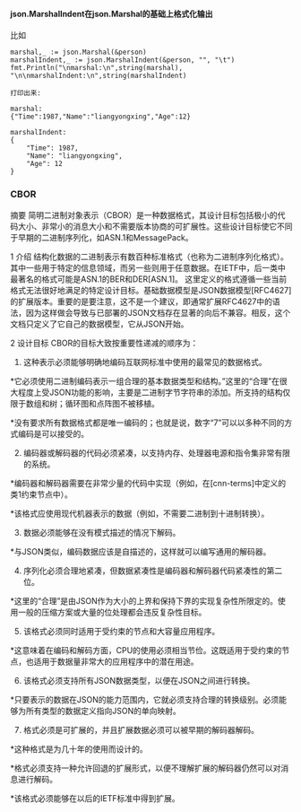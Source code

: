 ####  json.MarshalIndent在json.Marshal的基础上格式化输出

比如
```
marshal,_ := json.Marshal(&person)
marshalIndent,_ := json.MarshalIndent(&person, "", "\t")
fmt.Println("\nmarshal:\n",string(marshal), "\n\nmarshalIndent:\n",string(marshalIndent)

打印出来:

marshal:
{"Time":1987,"Name":"liangyongxing","Age":12} 

marshalIndent:
{
    "Time": 1987,
    "Name": "liangyongxing",
    "Age": 12
}
```



### CBOR 
摘要
       简明二进制对象表示（CBOR）是一种数据格式，其设计目标包括极小的代码大小、非常小的消息大小和不需要版本协商的可扩展性。这些设计目标使它不同于早期的二进制序列化，如ASN.1和MessagePack。

1 介绍
结构化数据的二进制表示有数百种标准格式（也称为二进制序列化格式）。其中一些用于特定的信息领域，而另一些则用于任意数据。在IETF中，后一类中最著名的格式可能是ASN.1的BER和DER[ASN.1]。
这里定义的格式遵循一些当前格式无法很好地满足的特定设计目标。基础数据模型是JSON数据模型[RFC4627]的扩展版本。重要的是要注意，这不是一个建议，即通常扩展RFC4627中的语法，因为这样做会导致与已部署的JSON文档存在显著的向后不兼容。相反，这个文档只定义了它自己的数据模型，它从JSON开始。

2 设计目标
CBOR的目标大致按重要性递减的顺序为：

1) 这种表示必须能够明确地编码互联网标准中使用的最常见的数据格式。

*它必须使用二进制编码表示一组合理的基本数据类型和结构。”这里的“合理”在很大程度上受JSON功能的影响，主要是二进制字节字符串的添加。所支持的结构仅限于数组和树；循环图和点阵图不被移植。

*没有要求所有数据格式都是唯一编码的；也就是说，数字“7”可以以多种不同的方式编码是可以接受的。

2) 编码器或解码器的代码必须紧凑，以支持内存、处理器电源和指令集非常有限的系统。

*编码器和解码器需要在非常少量的代码中实现（例如，在[cnn-terms]中定义的类1约束节点中）。

*该格式应使用现代机器表示的数据（例如，不需要二进制到十进制转换）。

3) 数据必须能够在没有模式描述的情况下解码。

*与JSON类似，编码数据应该是自描述的，这样就可以编写通用的解码器。

4) 序列化必须合理地紧凑，但数据紧凑性是编码器和解码器代码紧凑性的第二位。

*这里的“合理”是由JSON作为大小的上界和保持下界的实现复杂性所限定的。使用一般的压缩方案或大量的位处理都会违反复杂性目标。

5) 该格式必须同时适用于受约束的节点和大容量应用程序。

*这意味着在编码和解码方面，CPU的使用必须相当节俭。这既适用于受约束的节点，也适用于数据量非常大的应用程序中的潜在用途。

6) 该格式必须支持所有JSON数据类型，以便在JSON之间进行转换。

*只要表示的数据在JSON的能力范围内，它就必须支持合理的转换级别。必须能够为所有类型的数据定义指向JSON的单向映射。

7) 格式必须是可扩展的，并且扩展数据必须可以被早期的解码器解码。

*这种格式是为几十年的使用而设计的。

*格式必须支持一种允许回退的扩展形式，以便不理解扩展的解码器仍然可以对消息进行解码。

*该格式必须能够在以后的IETF标准中得到扩展。